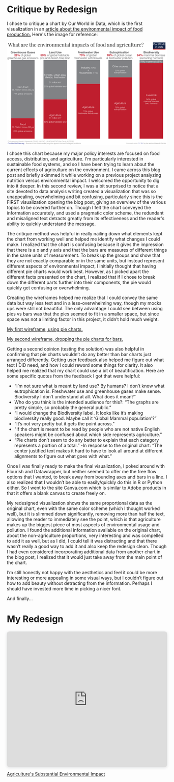 # Critique by Redesign

I chose to critique a chart by Our World in Data, which is the first visualization in an [article about the environmental impact of food production.](https://ourworldindata.org/environmental-impacts-of-food) Here's the image for reference:


![Original chart on agriculture's environmental impact by Our World in Data](/What-are-the-environmental-impacts-of-agriculture.png)


I chose this chart because my major policy interests are focused on food access, distribution, and agriculture. I'm particularly interested in sustainable food systems, and so I have been trying to learn about the current effects of agriculture on the environment. I came across this blog post and briefly skimmed it while working on a previous project analyzing nutrition versus environmental impact. I welcomed the opportunity to dig into it deeper. In this second review, I was a bit surprised to notice that a site devoted to data analysis writing created a visualization that was so unappealing, overwhelming and bit confusing, particularly since this is the FIRST visualization opening the blog post, giving an overview of the various topics to be covered further on. Though I felt the chart conveyed the information accurately, and used a pragmatic color scheme, the redundant and misaligned text detracts greatly from its effectiveness and the reader's ability to quickly understand the message.

The critique method was helpful in really nailing down what elements kept the chart from working well and helped me identify what changes I could make. I realized that the chart is confusing because it gives the impression that there is a x and y axis and that the bars are measures of different things in the same units of measurement. To break up the groups and show that they are not exactly comparable or in the same units, but instead represent different aspects of environmental impact, I initially thought that having different pie charts would work best. However, as I picked apart the different facts presented on the chart, I realized that if I chose to break down the different parts further into their components, the pie would quickly get confusing or overwhelming. 

Creating the wireframes helped me realize that I could convey the same data but way less text and in a less-overwhelming way, though my mocks ups were still not beautiful. The only advantage I could see between using pies vs bars was that the pies seemed to fit in a smaller space, but since space was not a limiting factor in this project, it didn’t hold much weight.

[My first wireframe, using pie charts.](https://share.balsamiq.com/c/hk1UAzmvSQYFMpNHzrtR1V.png)

[My second wireframe, dropping the pie charts for bars.](https://share.balsamiq.com/c/22qS4WFWuUjAtooYp7TGrN.png)

Getting a second opinion (testing the solution) was also helpful in confirming that pie charts wouldn’t do any better than bar charts just arranged differently. Getting user feedback also helped me figure out what text I DID need, and how I could reword some things for clarity. It also helped me realized that my chart could use a bit of beautification. Here are some specific quotes from the feedback I got that were helpful:
- “I’m not sure what is meant by land use? By humans? I don’t know what eutrophication is. Freshwater use and greenhouse gases make sense. Biodiversity I don’t understand at all. What does it mean?”
- Who do you think is the intended audience for this?: “The graphs are pretty simple, so probably the general public.”
- “I would change the Biodiversity label. It looks like it’s making biodiversity really good. Maybe call it ‘Global Mammal population’?”
- “It’s not very pretty but it gets the point across."
- "If the chart is meant to be read by people who are not native English speakers might be confused about which side represents agriculture.”
- “Pie charts don’t seem to do any better to explain that each category represents a portion of a total.”
-In response to the original chart: “The center justified text makes it hard to have to look all around at different alignments to figure out what goes with what.”

Once I was finally ready to make the final visualization, I poked around with Flourish and Datawrapper, but neither seemed to offer me the free flow options that I wanted, to break away from bounding axes and bars in a line. I also realized that I wouldn’t be able to easily/quickly do this in R or Python either. So I went to the site Canva.com which is similar to Adobe products in that it offers a blank canvas to create freely on. 

My redesigned visualization shows the same proportional data as the original chart, even with the same color scheme (which I thought worked well), but it is slimmed down significantly, removing more than half the text, allowing the reader to immediately see the point, which is that agriculture makes up the biggest piece of most aspects of environmental usage and pollution. I found the additional information available on the original chart, about the non-agriculture proportions, very interesting and was compelled to add it as well, but as I did, I could tell it was distracting and that there wasn’t really a good way to add it and also keep the redesign clean. Though I had even considered incorporating additional data from another chart in the blog post, I realized that it would just take away from the main point of the chart. 

I’m still honestly not happy with the aesthetics and feel it could be more interesting or more appealing in some visual ways, but I couldn’t figure out how to add beauty without detracting from the information. Perhaps I should have invested more time in picking a nicer font.


And finally...

# My Redesign
<div style="position: relative; width: 100%; height: 0; padding-top: 75.0000%;
 padding-bottom: 48px; box-shadow: 0 2px 8px 0 rgba(63,69,81,0.16); margin-top: 1.6em; margin-bottom: 0.9em; overflow: hidden;
 border-radius: 8px; will-change: transform;">
  <iframe style="position: absolute; width: 100%; height: 100%; top: 0; left: 0; border: none; padding: 0;margin: 0;"
    src="https:&#x2F;&#x2F;www.canva.com&#x2F;design&#x2F;DAEN0iSyHRU&#x2F;view?embed">
  </iframe>
</div>
<a href="https:&#x2F;&#x2F;www.canva.com&#x2F;design&#x2F;DAEN0iSyHRU&#x2F;view?utm_content=DAEN0iSyHRU&amp;utm_campaign=designshare&amp;utm_medium=embeds&amp;utm_source=link" target="_blank" rel="noopener">Agriculture's Substantial Environmental Impact</a> 
